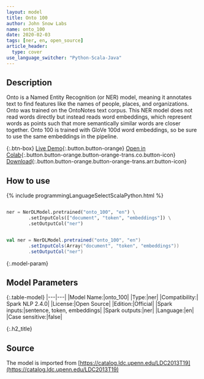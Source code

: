 ```yaml
---
layout: model
title: Onto 100
author: John Snow Labs
name: onto_100
date: 2020-02-03
tags: [ner, en, open_source]
article_header:
  type: cover
use_language_switcher: "Python-Scala-Java"
---
```


## Description
Onto is a Named Entity Recognition (or NER) model, meaning it annotates text to find features like the names of people, places, and organizations. Onto was trained on the OntoNotes text corpus. This NER model does not read words directly but instead reads word embeddings, which represent words as points such that more semantically similar words are closer together. Onto 100 is trained with GloVe 100d word embeddings, so be sure to use the same embeddings in the pipeline.

{:.btn-box}
[Live Demo](https://demo.johnsnowlabs.com/public/NER_EN_18){:.button.button-orange}
[Open in Colab](https://colab.research.google.com/github/JohnSnowLabs/spark-nlp-workshop/blob/master/tutorials/streamlit_notebooks/NER_EN.ipynb){:.button.button-orange.button-orange-trans.co.button-icon}
[Download](||https://s3.amazonaws.com/auxdata.johnsnowlabs.com/public/models/onto_100_en_2.4.0_2.4_1579729071672.zip){:.button.button-orange.button-orange-trans.arr.button-icon}

## How to use 

<div class="tabs-box" markdown="1">

{% include programmingLanguageSelectScalaPython.html %}

```python

ner = NerDLModel.pretrained("onto_100", "en") \
        .setInputCols(["document", "token", "embeddings"]) \
        .setOutputCol("ner")
```

```scala

val ner = NerDLModel.pretrained("onto_100", "en")
        .setInputCols(Array("document", "token", "embeddings"))
        .setOutputCol("ner")
```

</div>

{:.model-param}
## Model Parameters

{:.table-model}
|---|---|
|Model Name:|onto_100|
|Type:|ner|
|Compatibility:| Spark NLP 2.4.0|
|License:|Open Source|
|Edition:|Official|
|Spark inputs:|sentence, token, embeddings|
|Spark outputs:|ner|
|Language:|en|
|Case sensitive:|false|

{:.h2_title}
## Source
The model is imported from [https://catalog.ldc.upenn.edu/LDC2013T19](https://catalog.ldc.upenn.edu/LDC2013T19)